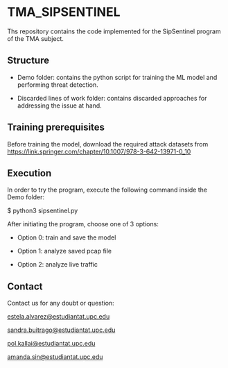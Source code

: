 # TMA_SIPSENTINEL
Ths repository contains the code implemented for the SipSentinel program of the TMA subject.

## Structure
- Demo folder: contains the python script for training the ML model and performing threat detection.

- Discarded lines of work folder: contains discarded approaches for addressing the issue at hand.

## Training prerequisites
Before training the model, download the required attack datasets from https://link.springer.com/chapter/10.1007/978-3-642-13971-0_10 

## Execution
In order to try the program, execute the following command inside the Demo folder:

$ python3 sipsentinel.py

After initiating the program, choose one of 3 options:


- Option 0: train and save the model


- Option 1: analyze saved pcap file


- Option 2: analyze live traffic



## Contact
Contact us for any doubt or question:

estela.alvarez@estudiantat.upc.edu

sandra.buitrago@estudiantat.upc.edu

pol.kallai@estudiantat.upc.edu

amanda.sin@estudiantat.upc.edu
